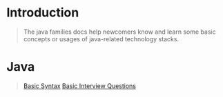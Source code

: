# Introduction
> The java families docs help newcomers know 
> and learn some basic concepts or usages of 
> java-related technology stacks.

# Java
> [Basic Syntax](/java/basic-syntax.md)
> [Basic Interview Questions](/java/basic-interview-questions.md)
